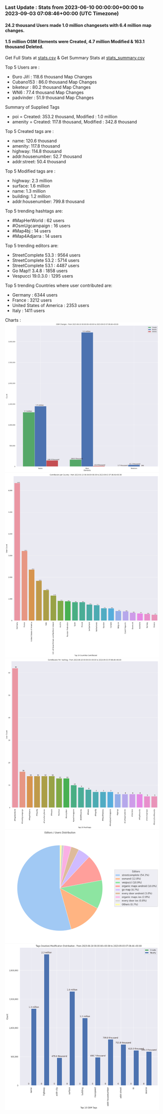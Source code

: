 ### Last Update : Stats from 2023-06-10 00:00:00+00:00 to 2023-09-03 07:08:46+00:00 (UTC Timezone)

#### 24.2 thousand Users made 1.0 million changesets with 6.4 million map changes.
#### 1.5 million OSM Elements were Created, 4.7 million Modified & 163.1 thousand Deleted.
Get Full Stats at [stats.csv](/stats/fieldmappers/Daily/stats.csv)
 & Get Summary Stats at [stats_summary.csv](/stats/fieldmappers/Daily/stats_summary.csv)

Top 5 Users are : 
- Đuro Jiří : 118.6 thousand Map Changes
- Cubano153 : 86.0 thousand Map Changes
- biketeur : 80.2 thousand Map Changes
- WN6 : 77.4 thousand Map Changes
- padvinder : 51.9 thousand Map Changes

Summary of Supplied Tags
- poi = Created: 353.2 thousand, Modified : 1.0 million
- amenity = Created: 117.8 thousand, Modified : 342.8 thousand


Top 5 Created tags are :
- name: 120.6 thousand
- amenity: 117.8 thousand
- highway: 114.8 thousand
- addr:housenumber: 52.7 thousand
- addr:street: 50.4 thousand


Top 5 Modified tags are :
- highway: 2.3 million
- surface: 1.6 million
- name: 1.3 million
- building: 1.2 million
- addr:housenumber: 799.8 thousand


Top 5 trending hashtags are:
- #MapHerWorld : 62 users
- #OsmUgcampaign : 16 users
- #Map4bj : 14 users
- #Map4Adjarra : 14 users


Top 5 trending editors are:
- StreetComplete 53.3 : 9564 users
- StreetComplete 53.2 : 5714 users
- StreetComplete 53.1 : 4487 users
- Go Map!! 3.4.8 : 1858 users
- Vespucci 19.0.3.0 : 1295 users


Top 5 trending Countries where user contributed are:
- Germany : 6344 users
- France : 3212 users
- United States of America : 2353 users
- Italy : 1411 users


 Charts : 
![Alt text](./stats_osm_changes.png) 
![Alt text](./stats_users_per_country.png) 
![Alt text](./stats_users_per_hashtag.png) 
![Alt text](./stats_editors_pie_chart.png) 
![Alt text](./stats_tags.png) 
